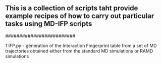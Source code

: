 ##  This is a collection of scripts taht provide  example recipes of how to carry out particular tasks using MD-IFP scripts



#########################

1 IFP.py    - generation of the Interaction Fingerprint table from a set of MD trajectories obtained either from  the standard MD simulations or RAMD simulations

